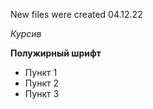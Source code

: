 New files were created 04.12.22

*Курсив*

**Полужирный шрифт**

* Пункт 1
* Пункт 2
* Пункт 3





